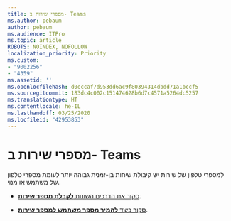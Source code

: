 ```yaml
---
title: מספרי שירות ב- Teams
ms.author: pebaum
author: pebaum
ms.audience: ITPro
ms.topic: article
ROBOTS: NOINDEX, NOFOLLOW
localization_priority: Priority
ms.custom:
- "9002256"
- "4359"
ms.assetid: ''
ms.openlocfilehash: d0eccaf7d953dd6ac9f80394314dbdd71a1bccf5
ms.sourcegitcommit: 183dc4c002c151474628b6d7c4571a5264dc5257
ms.translationtype: HT
ms.contentlocale: he-IL
ms.lasthandoff: 03/25/2020
ms.locfileid: "42953853"
---
```

# <a name="service-numbers-in-teams"></a>מספרי שירות ב- Teams

למספרי טלפון של שירות יש קיבולת שיחות בן-זמנית גבוהה יותר לעומת מספרי טלפון של משתמש או מנוי. 

- [סקור את הדרכים השונות **לקבלת מספר שירות**](https://docs.microsoft.com/microsoftteams/getting-service-phone-numbers). 

- [סקור כיצד **להמיר מספר משתמש למספר שירות**](https://docs.microsoft.com/microsoftteams/manage-phone-numbers-for-your-organization/phone-number-management-for-the-u-s).
